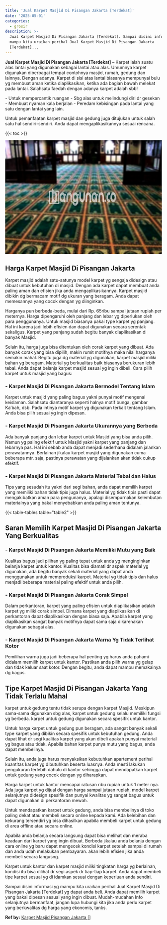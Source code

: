 ```yaml
---
title: 'Jual Karpet Masjid Di Pisangan Jakarta [Terdekat]'
date: '2025-05-01'
categories:
  - grosir
description: >-
  Jual Karpet Masjid Di Pisangan Jakarta [Terdekat]. Sampai disini informasi yg
  mampu kita uraikan perihal Jual Karpet Masjid Di Pisangan Jakarta
  [Terdekat]...
---
```


**Jual Karpet Masjid Di Pisangan Jakarta \[Terdekat\]** – Karpet ialah suatu alas lantai yang digunakan sebagai lantai atau alas. Umumnya karpet digunakan diberbagai tempat contohnya masjid, rumah, gedung dan lainnya. Dengan adanya. Karpet di sisi atas lantai biasanya mempunyai bulu yg membuat aman ketika diaplikasikan, ketika ada bagian bawah melekat pada lantai. Salahsatu faedah dengan adanya karpet adalah sbb!

\- Untuk mempercantik ruangan - Sbg alas untuk melindungi diri dr gesekan - Membuat nyaman kala berjalan - Peredam kebisingan pada lantai yang satu dengan lantai yang lain.

Untuk pemanfaatan karpet masjid dan gedung juga ditujukan untuk salah satu hal sendiri-sendiri. Anda dapat mengaplikasikannya sesuai rencana.

{{< toc >}}

![Jual Karpet Masjid Di Pisangan Jakarta [Terdekat]](/images/grosir-karpet-murah-62.png)

## Harga Karpet Masjid Di Pisangan Jakarta

Karpet masjid adalah satu-satunya model karpet yg sengaja didesign atau dibuat untuk kebutuhan di masjid. Dengan ada karpet dapat membuat anda paling aman dan efisien jika anda mengaplikasikannya. Karpet masjid dibikin dg bermacam motif dg ukuran yang beragam. Anda dapat memesannya yang cocok dengan yg diinginkan.

Harganya pun berbeda-beda, mulai dari Rp. 65ribu sampai jutaan rupiah per meternya. Harga dipengaruhi oleh panjang dan lebar yg diperlukan oleh para penggunanya. Untuk masjid biasanya pakai type karpet yg panjang. Hal ini karena jadi lebih efisien dan dapat digunakan secara serentak sekaligus. Karpet yang panjang sudah begitu banyak diaplikasikan di banyak Masjid.

Selain itu, harga juga bisa ditentukan oleh corak karpet yang dibuat. Ada banyak corak yang bisa dipilih, makin rumit motifnya maka nilai harganya semakin mahal. Begitu juga dg material yg digunakan, karpet masjid miliki bahan yg beragam. Material yg berkualitas baik biasanya berukuran lebih tebal. Anda dapat belanja karpet masjid sesuai yg ingin dibeli. Cara pilih karpet untuk masjid yang bagus:

### \- Karpet Masjid Di Pisangan Jakarta Bermodel Tentang Islam

Karpet untuk masjid yang paling bagus yakni punyai motif mengenai keislaman. Salahsatu diantaranya seperti halnya motif bunga, gambar Ka’bah, dsb. Pada intinya motif karpet yg digunakan terkait tentang Islam. Anda bisa pilih sesuai yg ingin dipesan.

### \- Karpet Masjid Di Pisangan Jakarta Ukurannya yang Berbeda

Ada banyak panjang dan lebar karpet untuk Masjid yang bisa anda pilih. Namun yg paling efektif untuk Masjid yakni karpet yang panjang dan lebarnya pas. Hal ini sebab anda dapat menjadi sederhana didalam jalankan perawatannya. Berlainan jikalau karpet masjid yang digunakan cuma beberapa mtr. saja, pastinya perawatan yang dijalankan akan tidak cukup efektif.

### \- Karpet Masjid Di Pisangan Jakarta Material Tebal dan Halus

Tips yang sesudah itu yakni dari segi bahan, anda dapat memilih karpet yang memiliki bahan tidak tipis juga halus. Material yg tidak tipis pasti dapat mengakibatkan aman para pengunanya, apalagi disempurnakan kelembutan materialnya yang bakal menyebabkan anda paling aman tentunya.

{{< table-tables table="table2" >}}

## Saran Memilih Karpet Masjid Di Pisangan Jakarta Yang Berkualitas

### \- Karpet Masjid Di Pisangan Jakarta Memiliki Mutu yang Baik

Kualitas bagus jadi pilihan yg paling tepat untuk anda yg menginginkan belanja karpet untuk kantor. Kualitas bisa diamati dr aspek material yg digunakan, ada begitu banyak sekali material yang dapat anda menggunakan untuk memproduksi karpet. Material yg tidak tipis dan halus menjadi beberapa material paling efektif untuk anda pilih.

### \- Karpet Masjid Di Pisangan Jakarta Corak Simpel

Dalam perkantoran, karpet yang paling efisien untuk diaplikasikan adalah karpet yg miliki corak simpel. Dimana karpet yang diaplikasikan di perkantoran dapat diaplikasikan dengan biasa saja. Apabila karpet yang diaplikasikan sangat banyak motifnya dapat sama saja dikarenakan digunakan sebagai alas.

### \- Karpet Masjid Di Pisangan Jakarta Warna Yg Tidak Terlihat Kotor

Pemilihan warna juga jadi beberapa hal penting yg harus anda pahami didalam memilih karpet untuk kantor. Pastikan anda pilih warna yg gelap dan tidak keluar saat kotor. Dengan begitu, anda dapat mampu memakainya dg bagus.

## Tipe Karpet Masjid Di Pisangan Jakarta Yang Tidak Terlalu Mahal

karpet untuk gedung tentu tidak serupa dengan karpet Masjid. Meskipun sama-sama digunakan sbg alas, karpet untuk gedung selalu memiliki fungsi yg berbeda. karpet untuk gedung digunakan secara spesifik untuk kantor.

Untuk harga karpet untuk gedung pun beragam, ada sangat banyak sekali type karpet yang dibikin secara spesifik untuk kebutuhan gedung. Anda dapat lihat dr segi kualitas karpet yang akan dibeli apakah punyai material yg bagus atau tidak. Apabila bahan karpet punya mutu yang bagus, anda dapat membelinya.

Selain itu, anda juga harus menyaksikan kebutuhkan apartement perihal kuantitas karpet yg dibutuhkan beserta luasnya. Anda mesti lakukan pengukuran terlebih dahulu di kantor sehingga dapat mendapatkan karpet untuk gedung yang cocok dengan yg diharapkan.

Harga karpet untuk kantor mencapai ratusan ribu rupiah untuk 1 meter nya. Ada juga karpet yg dijual dengan harga sampai jutaan rupiah, model karpet selanjutnya didesign spesifik dan punyai kwalitas yg sangat bagus untuk dapat digunakan di perkantoran mewah.

Untuk mendapatkan karpet untuk gedung, anda bisa membelinya di toko paling dekat atau membeli secara online kepada kami. Ada kelebihan dan kekurang tersendiri yg bisa dihasilkan apabila membeli karpet untuk gedung di area offline atau secara online.

Apabila anda belanja secara langsung dapat bisa melihat dan meraba keadaan dari karpet yang ingin dibuat. Berbeda jikalau anda belanja dengan cara online yg baru dapat mengecek kondisi karpet setelah sampai di rumah dan anda udah melakukan pembayaran. akan lebih efisien jika anda membeli secara langusng.

Karpet untuk kantor dan karpet masjid miliki tingkatan harga yg berlainan, kondisi itu bisa dilihat dr segi aspek dr tiap-tiap karpet. Anda dapat membeli tipe karpet sesuai yg di idamkan sesuai dengan keperluan anda sendiri.

Sampai disini informasi yg mampu kita uraikan perihal Jual Karpet Masjid Di Pisangan Jakarta \[Terdekat\] yg dapat anda beli. Anda dapat memilih karpet yang bakal dipesan sesuai yang ingin dibuat. Mudah-mudahan Info selanjutnya bermanfaat, jangan lupa hubungi kita jika anda perlu karpet yang berkwalitas dg harga yang ekonomis, tanks.

**Ref by:**  [Karpet Masjid Pisangan Jakarta []](https://id.wikipedia.org/wiki/Karpet)
